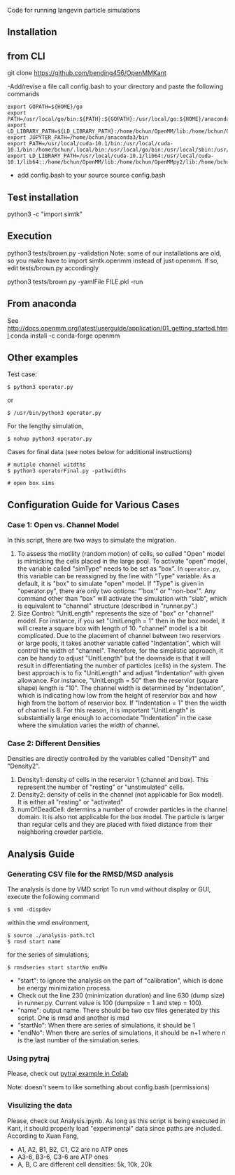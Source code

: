 Code for running langevin particle simulations


## Installation
## from CLI 
git clone https://github.com/bending456/OpenMMKant

-Add/revise a file call config.bash to your directory and paste the following commands

```
export GOPATH=${HOME}/go
export PATH=/usr/local/go/bin:${PATH}:${GOPATH}:/usr/local/go:${HOME}/anaconda3/bin
export LD_LIBRARY_PATH=${LD_LIBRARY_PATH}:/home/bchun/OpenMM/lib:/home/bchun/OpenMMpy2/lib:/home/bchun/OpenMM:/home/bchun/OpenMMpy2
export JUPYTER_PATH=/home/bchun/anaconda3/bin
export PATH=/usr/local/cuda-10.1/bin:/usr/local/cuda-10.1/bin:/home/bchun/.local/bin:/usr/local/go/bin:/usr/local/sbin:/usr/local/bin:/usr/sbin:/usr/bin:/sbin:/bin:/usr/games:/usr/local/games:/snap/bin:/home/bchun/go:/usr/local/go:/home/bchun/anaconda3/bin:/home/bchun/.openmpi/bin:/home/bchun/.openmpi/bin
export LD_LIBRARY_PATH=/usr/local/cuda-10.1/lib64:/usr/local/cuda-10.1/lib64::/home/bchun/OpenMM/lib:/home/bchun/OpenMMpy2/lib:/home/bchun/OpenMM:/home/bchun/OpenMMpy2:/home/bchun/.openmpi/lib/:/home/bchun/.openmpi/lib/
```

- add config.bash to your source 
source config.bash

## Test installation 
python3 -c "import simtk"

## Execution 
python3 tests/brown.py -validation 
Note: some of our installations are old, so you make have to import simtk.openmm instead of just openmm. If so, edit tests/brown.py accordingly


python3 tests/brown.py -yamlFile FILE.pkl -run

## From anaconda
See http://docs.openmm.org/latest/userguide/application/01_getting_started.html
conda install -c conda-forge openmm



## Other examples 
Test case: 
```
$ python3 operator.py
```
or
```
$ /usr/bin/python3 operator.py
```

For the lengthy simulation, 

```
$ nohup python3 operator.py
```

Cases for final data (see notes below for additional instructions) 
```
# mutiple channel witdths 
$ python3 operatorFinal.py -pathwidths 

# open box sims 
```
## Configuration Guide for Various Cases
### Case 1: Open vs. Channel Model 
In this script, there are two ways to simulate the migration. 
1. To assess the motility (random motion) of cells, so called "Open" model is mimicking the cells placed in the large pool. To activate "open" model, the variable called "simType" needs to be set as "box". In ```operator.py```, this variable can be reassigned by the line with "Type" variable. As a default, it is "box" to simulate "open" model. If "Type" is given in "operator.py", there are only two options: "'box'" or "'non-box'". Any command other than "box" will activate the simulation with "slab", which is equivalent to "channel" structure (described in "runner.py".) 
2. Size Control: "UnitLength" represents the size of "box" or "channel" model. For instance, if you set "UnitLength = 1" then in the box model, it will create a square box with length of 10. "channel" model is a bit complicated. Due to the placement of channel between two reserviors or large pools, it takes another variable called "Indentation", which will control the width of "channel". Therefore, for the simplistic approach, it can be handy to adjust "UnitLength" but the downside is that it will result in differentiating the number of particles (cells) in the system. The best approach is to fix "UnitLength" and adjust "Indentation" with given allowance. For instance, "UnitLength = 50" then the reservior (square shape) length is "10". The channel width is determined by "Indentation", which is indicating how low from the height of reservior box and how high from the bottom of reservior box. If "Indentation = 1" then the width of channel is 8. For this reason, it is important "UnitLength" is substantially large enough to accomodate "Indentation" in the case where the simulation varies the width of channel. 
### Case 2: Different Densities
Densities are directly controlled by the variables called "Density1" and "Density2". 
1. Density1: density of cells in the reservior 1 (channel and box). This represent the number of "resting" or "unstimulated" cells. 
2. Density2: density of cells in the channel (not applicable for Box model). It is either all "resting" or "activated" 
3. numOfDeadCell: determins a number of crowder particles in the channel domain. It is also not applicable for the box model. The particle is larger than regular cells and they are placed with fixed distance from their neighboring crowder particle. 


## Analysis Guide 
### Generating CSV file for the RMSD/MSD analysis
The analysis is done by VMD script 
To run vmd without display or GUI, 
execute the following command

```
$ vmd -dispdev 
```

within the vmd environment, 
```
$ source ./analysis-path.tcl
$ rmsd start name 
```
for the series of simulations, 
```
$ rmsdseries start startNo endNo
```

- "start": to ignore the analysis on the part of "calibration", which is done be energy minimization process. 
- Check out the line 230 (minimization duration) and line 630 (dump size) in runner.py. Current value is 100 (dumpsize = 1 and step = 100). 
- "name": output name. There should be two csv files generated by this script. One is rmsd and another is msd
- "startNo": When there are series of simulations, it should be 1
- "endNo": When there are series of simulations, it should be n+1 where n is the last number of the simulation series. 

### Using pytraj 
Please, check out [pytraj example in Colab](https://colab.research.google.com/drive/139l9ci_iIkFixgfZMWVRi85ALpE9HCx6?usp=sharing)

Note: doesn't seem to like something about config.bash (permissions)



### Visulizing the data 
Please, check out Analysis.ipynb. 
As long as this script is being executed in Kant, it should properly load "experimental" data since paths are included. 
According to Xuan Fang, 

- A1, A2, B1, B2, C1, C2 are no ATP ones
- A3-6, B3-6, C3-6 are ATP ones
- A, B, C are different cell densities: 5k, 10k, 20k




